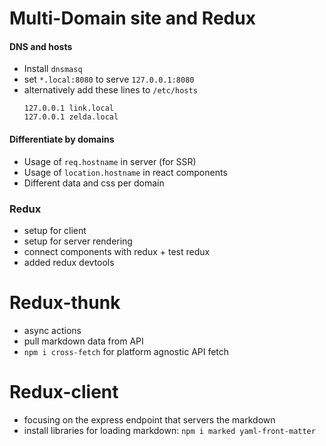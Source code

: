 # Multi-Domain site and Redux

#### DNS and hosts
- Install `dnsmasq`
- set `*.local:8080` to serve `127.0.0.1:8080`
- alternatively add these lines to `/etc/hosts` 
    ```
    127.0.0.1 link.local
    127.0.0.1 zelda.local
    ```
  
#### Differentiate by domains
- Usage of `req.hostname` in server (for SSR)
- Usage of `location.hostname` in react components
- Different data and css per domain

### Redux
- setup for client
- setup for server rendering
- connect components with redux + test redux
- added redux devtools

# Redux-thunk
- async actions
- pull markdown data from API
- `npm i cross-fetch` for platform agnostic API fetch

# Redux-client
- focusing on the express endpoint that servers the markdown
- install libraries for loading markdown: `npm i marked yaml-front-matter`